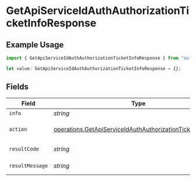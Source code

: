 # GetApiServiceIdAuthAuthorizationTicketInfoResponse

## Example Usage

```typescript
import { GetApiServiceIdAuthAuthorizationTicketInfoResponse } from "authlete-typescript-sdk/models/operations";

let value: GetApiServiceIdAuthAuthorizationTicketInfoResponse = {};
```

## Fields

| Field                                                                                                                                      | Type                                                                                                                                       | Required                                                                                                                                   | Description                                                                                                                                |
| ------------------------------------------------------------------------------------------------------------------------------------------ | ------------------------------------------------------------------------------------------------------------------------------------------ | ------------------------------------------------------------------------------------------------------------------------------------------ | ------------------------------------------------------------------------------------------------------------------------------------------ |
| `info`                                                                                                                                     | *string*                                                                                                                                   | :heavy_minus_sign:                                                                                                                         | Information about the ticket.                                                                                                              |
| `action`                                                                                                                                   | [operations.GetApiServiceIdAuthAuthorizationTicketInfoAction](../../models/operations/getapiserviceidauthauthorizationticketinfoaction.md) | :heavy_minus_sign:                                                                                                                         | The result of the `/auth/authorization/ticket/info` API call.                                                                              |
| `resultCode`                                                                                                                               | *string*                                                                                                                                   | :heavy_minus_sign:                                                                                                                         | The code which represents the result of the API call.                                                                                      |
| `resultMessage`                                                                                                                            | *string*                                                                                                                                   | :heavy_minus_sign:                                                                                                                         | A short message which explains the result of the API call.                                                                                 |